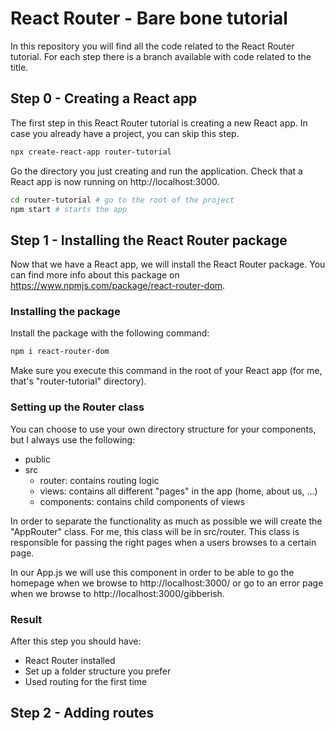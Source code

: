 # React Router - Bare bone tutorial
In this repository you will find all the code related to the React Router tutorial. For each step there is a branch available with code related to the title.

## Step 0 - Creating a React app

The first step in this React Router tutorial is creating a new React app. In case you already have a project, you can skip this step.


```bash
npx create-react-app router-tutorial
```

Go the directory you just creating and run the application. Check that a React app is now running on http://localhost:3000.

```bash
cd router-tutorial # go to the root of the project
npm start # starts the app
```

## Step 1 - Installing the React Router package
Now that we have a React app, we will install the React Router package. You can find more info about this package on https://www.npmjs.com/package/react-router-dom. 

### Installing the package

Install the package with the following command:
```bash
npm i react-router-dom
```
Make sure you execute this command in the root of your React app (for me, that's "router-tutorial" directory).

### Setting up the Router class

You can choose to use your own directory structure for your components, but I always use the following:

- public
- src
  - router: contains routing logic
  - views: contains all different "pages" in the app (home, about us, ...)
  - components: contains child components of views

In order to separate the functionality as much as possible we will create the "AppRouter" class.  For me, this class will be in src/router. This class is responsible for passing the right pages when a users browses to a certain page.

In our App.js we will use this component in order to be able to go the homepage when we browse to  http://localhost:3000/ or go to an error page when we browse to  http://localhost:3000/gibberish.

### Result

After this step you should have:

- React Router installed
- Set up a folder structure you prefer
- Used routing for the first time

## Step 2 - Adding routes